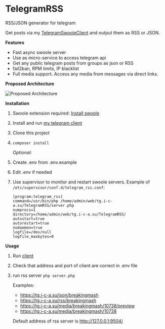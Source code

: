 # TelegramRSS
RSS/JSON generator for telegram

Get posts via my [TelegramSwooleClient](https://github.com/xtrime-ru/TelegramSwooleClient) and output them as RSS or JSON.

 **Features**
  * Fast async swoole server
  * Use as micro-service to access telegram api
  * Get any public telegram posts from groups as json or RSS
  * fail2ban, RPM limits, IP blacklist
  * Full media support. Access any media from messages via direct links.
  
 **Proposed Architecture**
 
 ![Proposed Architecture](https://habrastorage.org/webt/qz/ax/ct/qzaxctkgwehhhsqglgszy4rowwa.png)

 **Installation**
 
 1. Swoole extension required: [Install swoole](https://github.com/swoole/swoole-src#%EF%B8%8F-installation)
 1. Install and run [my telegram client](https://github.com/xtrime-ru/TelegramSwooleClient)
 1. Clone this project
 1. `composer install`
   
     _Optional:_
 1. Create .env from .env.example
 1. Edit .env if needed
 1. Use supervisor to monitor and restart swoole servers. Example of `/etc/supervisor/conf.d/telegram_rss.conf`: 
     ```
    [program:telegram_rss]
    command=/usr/bin/php /home/admin/web/tg.i-c-a.su/TelegramRSS/server.php
    numprocs=1
    directory=/home/admin/web/tg.i-c-a.su/TelegramRSS/
    autostart=true
    autorestart=true
    nodaemon=true
    logfile=/dev/null
    logfile_maxbytes=0
     ```
  
 **Usage**
 1. Run [client](https://github.com/xtrime-ru/TelegramSwooleClient) 
 1. Check that address and port of client are correct in .env file
 1. run rss server `php server.php`

    Examples:
    
    * https://tg.i-c-a.su/json/breakingmash
    * https://tg.i-c-a.su/rss/breakingmash
    * https://tg.i-c-a.su/media/breakingmash/10738/preview
    * https://tg.i-c-a.su/media/breakingmash/10738
    
    Default address of rss server is http://127.0.0.1:9504/
